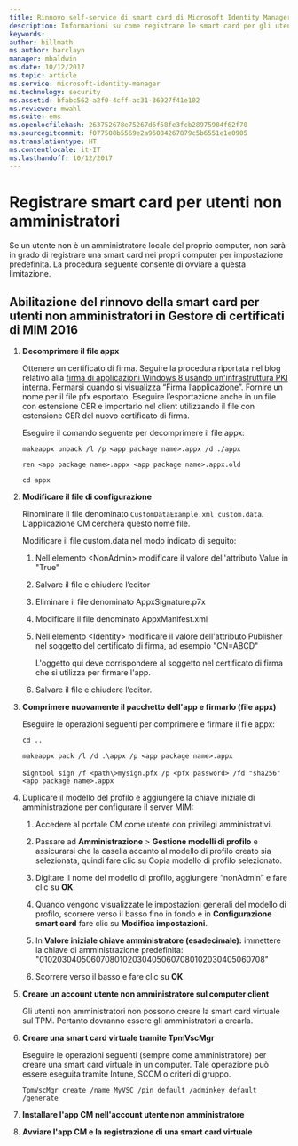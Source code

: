 ```yaml
---
title: Rinnovo self-service di smart card di Microsoft Identity Manager senza accesso come amministratore | Documentazione Microsoft
description: Informazioni su come registrare le smart card per gli utenti che non dispongono dei diritti di accesso con privilegi di amministratore ai propri computer per l'uso del Gestore di certificati.
keywords: 
author: billmath
ms.author: barclayn
manager: mbaldwin
ms.date: 10/12/2017
ms.topic: article
ms.service: microsoft-identity-manager
ms.technology: security
ms.assetid: bfabc562-a2f0-4cff-ac31-36927f41e102
ms.reviewer: mwahl
ms.suite: ems
ms.openlocfilehash: 263752678e75267d6f58fe3fcb28975984f62f70
ms.sourcegitcommit: f077508b5569e2a96084267879c5b6551e1e0905
ms.translationtype: HT
ms.contentlocale: it-IT
ms.lasthandoff: 10/12/2017
---
```

# <a name="enroll-smart-cards-for-non-administrators"></a>Registrare smart card per utenti non amministratori
Se un utente non è un amministratore locale del proprio computer, non sarà in grado di registrare una smart card nei propri computer per impostazione predefinita. La procedura seguente consente di ovviare a questa limitazione.

## <a name="enabling-smart-card-renewal-for-non-admins-in-mim-2016-certificate-manager"></a>Abilitazione del rinnovo della smart card per utenti non amministratori in Gestore di certificati di MIM 2016

1.  **Decomprimere il file appx**

    Ottenere un certificato di firma. Seguire la procedura riportata nel blog relativo alla [firma di applicazioni Windows 8 usando un'infrastruttura PKI interna](http://blogs.technet.com/b/deploymentguys/archive/2013/06/14/signing-windows-8-applications-using-an-internal-pki.aspx). Fermarsi quando si visualizza “Firma l’applicazione”. Fornire un nome per il file pfx esportato. Eseguire l’esportazione anche in un file con estensione CER e importarlo nel client utilizzando il file con estensione CER del nuovo certificato di firma.

    Eseguire il comando seguente per decomprimere il file appx:

    `makeappx unpack /l /p <app package name>.appx /d ./appx`

    `ren <app package name>.appx <app package name>.appx.old`

    `cd appx`

2.  **Modificare il file di configurazione**

    Rinominare il file denominato `CustomDataExample.xml custom.data`. L'applicazione CM cercherà questo nome file.

    Modificare il file custom.data nel modo indicato di seguito:

    1.  Nell'elemento &lt;NonAdmin&gt; modificare il valore dell'attributo Value in "True"

    2.  Salvare il file e chiudere l’editor

    3.  Eliminare il file denominato AppxSignature.p7x

    4.  Modificare il file denominato AppxManifest.xml

    5.  Nell'elemento &lt;Identity&gt; modificare il valore dell'attributo Publisher nel soggetto del certificato di firma, ad esempio "CN=ABCD"

        L'oggetto qui deve corrispondere al soggetto nel certificato di firma che si utilizza per firmare l'app.

    6.  Salvare il file e chiudere l’editor.

3.  **Comprimere nuovamente il pacchetto dell'app e firmarlo (file appx)**

    Eseguire le operazioni seguenti per comprimere e firmare il file appx:

    `cd ..`

    `makeappx pack /l /d .\appx /p <app package name>.appx`

    s`igntool sign /f <path\>mysign.pfx /p <pfx password> /fd "sha256" <app package name>.appx`

4.  Duplicare il modello del profilo e aggiungere la chiave iniziale di amministrazione per configurare il server MIM:

    1.  Accedere al portale CM come utente con privilegi amministrativi.

    2.  Passare ad **Amministrazione** &gt; **Gestione modelli di profilo** e assicurarsi che la casella accanto al modello di profilo creato sia selezionata, quindi fare clic su Copia modello di profilo selezionato.

    3.  Digitare il nome del modello di profilo, aggiungere “nonAdmin” e fare clic su **OK**.

    4.  Quando vengono visualizzate le impostazioni generali del modello di profilo, scorrere verso il basso fino in fondo e in **Configurazione smart card** fare clic su **Modifica impostazioni**.

    5.  In **Valore iniziale chiave amministratore (esadecimale):** immettere la chiave di amministrazione predefinita: "010203040506070801020304050607080102030405060708"

    6.  Scorrere verso il basso e fare clic su **OK**.

5.  **Creare un account utente non amministratore sul computer client**

    Gli utenti non amministratori non possono creare la smart card virtuale sul TPM. Pertanto dovranno essere gli amministratori a crearla.

6.  **Creare una smart card virtuale tramite TpmVscMgr**

    Eseguire le operazioni seguenti (sempre come amministratore) per creare una smart card virtuale in un computer. Tale operazione può essere eseguita tramite Intune, SCCM o criteri di gruppo.

    `TpmVscMgr create /name MyVSC /pin default /adminkey default /generate`

7.  **Installare l'app CM nell'account utente non amministratore**

8.  **Avviare l'app CM e la registrazione di una smart card virtuale**
